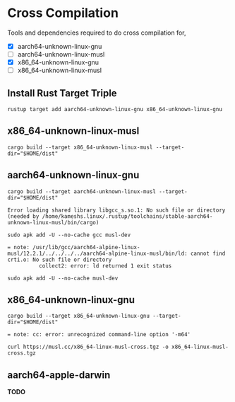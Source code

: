 # Cross Compilation

Tools and dependencies required to do cross compilation for,

- [x] aarch64-unknown-linux-gnu
- [ ] aarch64-unknown-linux-musl
- [x] x86_64-unknown-linux-gnu
- [ ] x86_64-unknown-linux-musl

## Install Rust Target Triple

```shell
rustup target add aarch64-unknown-linux-gnu x86_64-unknown-linux-gnu
```

## x86_64-unknown-linux-musl

```shell
cargo build --target x86_64-unknown-linux-musl --target-dir="$HOME/dist"
```

## aarch64-unknown-linux-gnu

```shell
cargo build --target aarch64-unknown-linux-musl --target-dir="$HOME/dist"
```

```text
Error loading shared library libgcc_s.so.1: No such file or directory (needed by /home/kameshs.linux/.rustup/toolchains/stable-aarch64-unknown-linux-musl/bin/cargo)
```

```shell
sudo apk add -U --no-cache gcc musl-dev
```

```text
= note: /usr/lib/gcc/aarch64-alpine-linux-musl/12.2.1/../../../../aarch64-alpine-linux-musl/bin/ld: cannot find crti.o: No such file or directory
          collect2: error: ld returned 1 exit status
```

```shell
sudo apk add -U --no-cache musl-dev
```

## x86_64-unknown-linux-gnu

```shell
cargo build --target x86_64-unknown-linux-gnu --target-dir="$HOME/dist"
```

```text
= note: cc: error: unrecognized command-line option '-m64'
```

```shell
curl https://musl.cc/x86_64-linux-musl-cross.tgz -o x86_64-linux-musl-cross.tgz
```


## aarch64-apple-darwin

__TODO__
